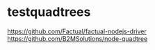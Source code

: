 # testquadtrees

https://github.com/Factual/factual-nodejs-driver
https://github.com/B2MSolutions/node-quadtree
